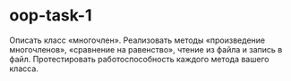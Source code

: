 # oop-task-1
Описать класс «многочлен». Реализовать методы «произведение многочленов»,
«сравнение на равенство», чтение из файла и запись в файл. Протестировать
работоспособность каждого метода вашего класса.
